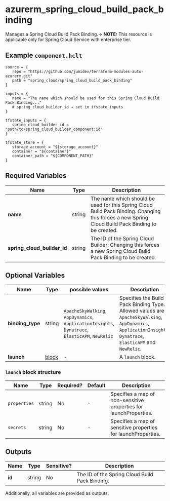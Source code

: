 # azurerm_spring_cloud_build_pack_binding

Manages a Spring Cloud Build Pack Binding.-> **NOTE:** This resource is applicable only for Spring Cloud Service with enterprise tier.

## Example `component.hclt`

```hcl
source = {
   repo = "https://github.com/jumidev/terraform-modules-auto-azurerm.git"   
   path = "spring_cloud/spring_cloud_build_pack_binding"   
}

inputs = {
   name = "The name which should be used for this Spring Cloud Build Pack Binding..."   
   # spring_cloud_builder_id → set in tfstate_inputs
}

tfstate_inputs = {
   spring_cloud_builder_id = "path/to/spring_cloud_builder_component:id"   
}

tfstate_store = {
   storage_account = "${storage_account}"   
   container = "${container}"   
   container_path = "${COMPONENT_PATH}"   
}

```

## Required Variables

| Name | Type |  Description |
| ---- | --------- |  ----------- |
| **name** | string |  The name which should be used for this Spring Cloud Build Pack Binding. Changing this forces a new Spring Cloud Build Pack Binding to be created. | 
| **spring_cloud_builder_id** | string |  The ID of the Spring Cloud Builder. Changing this forces a new Spring Cloud Build Pack Binding to be created. | 

## Optional Variables

| Name | Type |  possible values |  Description |
| ---- | --------- |  ----------- | ----------- |
| **binding_type** | string |  `ApacheSkyWalking`, `AppDynamics`, `ApplicationInsights`, `Dynatrace`, `ElasticAPM`, `NewRelic`  |  Specifies the Build Pack Binding Type. Allowed values are `ApacheSkyWalking`, `AppDynamics`, `ApplicationInsights`, `Dynatrace`, `ElasticAPM` and `NewRelic`. | 
| **launch** | [block](#launch-block-structure) |  -  |  A `launch` block. | 

### `launch` block structure

| Name | Type | Required? | Default | Description |
| ---- | ---- | --------- | ------- | ----------- |
| `properties` | string | No | - | Specifies a map of non-sensitive properties for launchProperties. |
| `secrets` | string | No | - | Specifies a map of sensitive properties for launchProperties. |



## Outputs

| Name | Type | Sensitive? | Description |
| ---- | ---- | --------- | --------- |
| **id** | string | No  | The ID of the Spring Cloud Build Pack Binding. | 

Additionally, all variables are provided as outputs.
